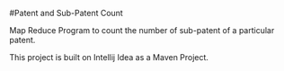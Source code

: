 #Patent and Sub-Patent Count

Map  Reduce Program to count the number of sub-patent of a particular patent.

This project is built on Intellij Idea as a Maven Project.
